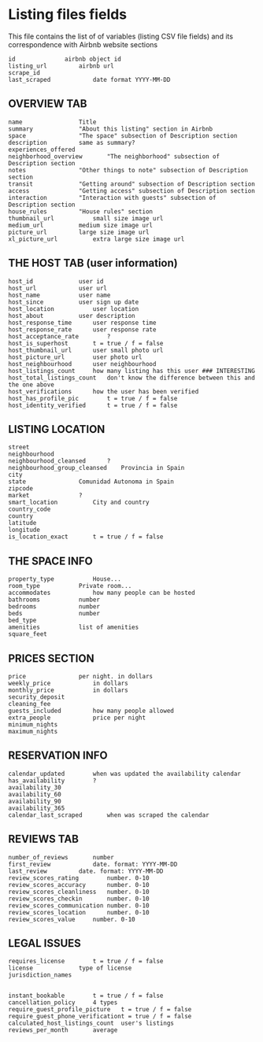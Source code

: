 Listing files fields
===

This file contains the list of of variables (listing CSV file fields) and its correspondence with Airbnb website sections

	id				airbnb object id
	listing_url			airbnb url
	scrape_id	
	last_scraped			date format YYYY-MM-DD

## OVERVIEW TAB
	name				Title
	summary				"About this listing" section in Airbnb
	space				"The space" subsection of Description section
	description			same as summary?
	experiences_offered		
	neighborhood_overview		"The neighborhood" subsection of Description section
	notes				"Other things to note" subsection of Description section
	transit				"Getting around" subsection of Description section
	access				"Getting access" subsection of Description section
	interaction			"Interaction with guests" subsection of Description section
	house_rules			"House rules" section
	thumbnail_url			small size image url
	medium_url			medium size image url
	picture_url			large size image url
	xl_picture_url			extra large size image url

## THE HOST TAB (user information)
	host_id				user id
	host_url			user url
	host_name			user name
	host_since			user sign up date
	host_location			user location
	host_about			user description
	host_response_time		user response time
	host_response_rate		user response rate
	host_acceptance_rate		?
	host_is_superhost		t = true / f = false
	host_thumbnail_url		user small photo url
	host_picture_url		user photo url
	host_neighbourhood		user neighbourhood
	host_listings_count		how many listing has this user ### INTERESTING
	host_total_listings_count	don't know the difference between this and the one above
	host_verifications		how the user has been verified
	host_has_profile_pic		t = true / f = false
	host_identity_verified		t = true / f = false

## LISTING LOCATION
	street
	neighbourhood
	neighbourhood_cleansed		?
	neighbourhood_group_cleansed	Provincia in Spain
	city
	state				Comunidad Autonoma in Spain
	zipcode
	market				?
	smart_location			City and country
	country_code
	country
	latitude
	longitude
	is_location_exact		t = true / f = false

## THE SPACE INFO
	property_type			House...
	room_type			Private room...
	accommodates			how many people can be hosted
	bathrooms			number
	bedrooms			number
	beds				number
	bed_type
	amenities			list of amenities
	square_feet

## PRICES SECTION
	price				per night. in dollars
	weekly_price			in dollars
	monthly_price			in dollars
	security_deposit		
	cleaning_fee
	guests_included			how many people allowed
	extra_people			price per night
	minimum_nights
	maximum_nights

## RESERVATION INFO
	calendar_updated		when was updated the availability calendar
	has_availability		?
	availability_30
	availability_60
	availability_90
	availability_365
	calendar_last_scraped		when was scraped the calendar

## REVIEWS TAB
	number_of_reviews		number
	first_review			date. format: YYYY-MM-DD
	last_review			date. format: YYYY-MM-DD
	review_scores_rating		number. 0-10
	review_scores_accuracy		number. 0-10
	review_scores_cleanliness	number. 0-10
	review_scores_checkin		number. 0-10
	review_scores_communication	number. 0-10
	review_scores_location		number. 0-10
	review_scores_value		number. 0-10

## LEGAL ISSUES
	requires_license		t = true / f = false
	license				type of license
	jurisdiction_names


	instant_bookable		t = true / f = false
	cancellation_policy		4 types
	require_guest_profile_picture	t = true / f = false
	require_guest_phone_verificationt = true / f = false
	calculated_host_listings_count	user's listings
	reviews_per_month		average
